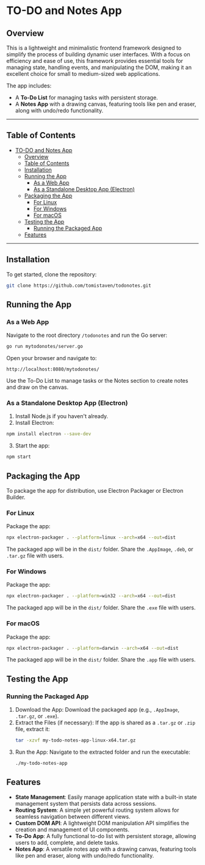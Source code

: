 # TO-DO and Notes App

## Overview
This is a lightweight and minimalistic frontend framework designed to simplify the process of building dynamic user interfaces. With a focus on efficiency and ease of use, this framework provides essential tools for managing state, handling events, and manipulating the DOM, making it an excellent choice for small to medium-sized web applications.

The app includes:
- A **To-Do List** for managing tasks with persistent storage.
- A **Notes App** with a drawing canvas, featuring tools like pen and eraser, along with undo/redo functionality.

---

## Table of Contents
- [TO-DO and Notes App](#to-do-and-notes-app)
  - [Overview](#overview)
  - [Table of Contents](#table-of-contents)
  - [Installation](#installation)
  - [Running the App](#running-the-app)
    - [As a Web App](#as-a-web-app)
    - [As a Standalone Desktop App (Electron)](#as-a-standalone-desktop-app-electron)
  - [Packaging the App](#packaging-the-app)
    - [For Linux](#for-linux)
    - [For Windows](#for-windows)
    - [For macOS](#for-macos)
  - [Testing the App](#testing-the-app)
    - [Running the Packaged App](#running-the-packaged-app)
  - [Features](#features)

---

## Installation
To get started, clone the repository:
```bash
git clone https://github.com/tomistaven/todonotes.git
```

## Running the App

### As a Web App
Navigate to the root directory `/todonotes` and run the Go server:
```bash
go run mytodonotes/server.go
```

Open your browser and navigate to:
```
http://localhost:8080/mytodonotes/
```

Use the To-Do List to manage tasks or the Notes section to create notes and draw on the canvas.

### As a Standalone Desktop App (Electron)
1. Install Node.js if you haven't already.
2. Install Electron:
```bash
npm install electron --save-dev
```
3. Start the app:
```bash
npm start
```

## Packaging the App
To package the app for distribution, use Electron Packager or Electron Builder.

### For Linux
Package the app:
```bash
npx electron-packager . --platform=linux --arch=x64 --out=dist
```
The packaged app will be in the `dist/` folder. Share the `.AppImage`, `.deb`, or `.tar.gz` file with users.

### For Windows
Package the app:
```bash
npx electron-packager . --platform=win32 --arch=x64 --out=dist
```
The packaged app will be in the `dist/` folder. Share the `.exe` file with users.

### For macOS
Package the app:
```bash
npx electron-packager . --platform=darwin --arch=x64 --out=dist
```
The packaged app will be in the `dist/` folder. Share the `.app` file with users.

## Testing the App

### Running the Packaged App
1. Download the App:
   Download the packaged app (e.g., `.AppImage`, `.tar.gz`, or `.exe`).
2. Extract the Files (if necessary):
   If the app is shared as a `.tar.gz` or `.zip` file, extract it:
   ```bash
   tar -xzvf my-todo-notes-app-linux-x64.tar.gz
   ```
3. Run the App:
   Navigate to the extracted folder and run the executable:
   ```bash
   ./my-todo-notes-app
   ```

## Features
- **State Management**: Easily manage application state with a built-in state management system that persists data across sessions.
- **Routing System**: A simple yet powerful routing system allows for seamless navigation between different views.
- **Custom DOM API**: A lightweight DOM manipulation API simplifies the creation and management of UI components.
- **To-Do App**: A fully functional to-do list with persistent storage, allowing users to add, complete, and delete tasks.
- **Notes App**: A versatile notes app with a drawing canvas, featuring tools like pen and eraser, along with undo/redo functionality.